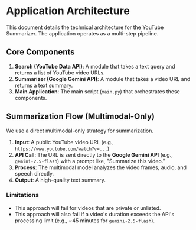 # Application Architecture

This document details the technical architecture for the YouTube Summarizer. The application operates as a multi-step pipeline.

## Core Components

1.  **Search (YouTube Data API)**: A module that takes a text query and returns a list of YouTube video URLs.
2.  **Summarizer (Google Gemini API)**: A module that takes a video URL and returns a text summary.
3.  **Main Application**: The main script (`main.py`) that orchestrates these components.

## Summarization Flow (Multimodal-Only)

We use a direct multimodal-only strategy for summarization.

1.  **Input**: A public YouTube video URL (e.g., `https://www.youtube.com/watch?v=...`)
2.  **API Call**: The URL is sent directly to the **Google Gemini API** (e.g., `gemini-2.5-flash`) with a prompt like, "Summarize this video."
3.  **Process**: The multimodal model analyzes the video frames, audio, and speech directly.
4.  **Output**: A high-quality text summary.

### Limitations

* This approach will fail for videos that are private or unlisted.
* This approach will also fail if a video's duration exceeds the API's processing limit (e.g., ~45 minutes for `gemini-2.5-flash`).